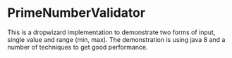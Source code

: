 # PrimeNumberValidator
This is a dropwizard implementation to demonstrate two forms of input, single value and range (min, max). The demonstration is using java 8 and a number of techniques to get good performance.

